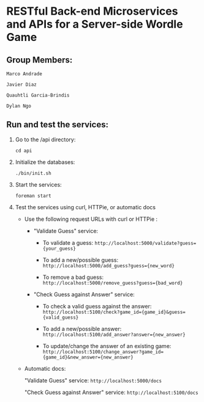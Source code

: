 # RESTful Back-end Microservices and APIs for a Server-side Wordle Game

## Group Members:

    Marco Andrade

    Javier Diaz

    Quauhtli Garcia-Brindis

    Dylan Ngo

## Run and test the services:

1. Go to the /api directory:

    ```
    cd api
    ```

2. Initialize the databases:

    ```
    ./bin/init.sh
    ```

3. Start the services:

    ```
    foreman start
    ```

4. Test the services using curl, HTTPie, or automatic docs
    
    * Use the following request URLs with curl or HTTPie :

        - "Validate Guess" service: 
            
            * To validate a guess: `http://localhost:5000/validate?guess={your_guess}`

            * To add a new/possible guess: `http://localhost:5000/add_guess?guess={new_word}`

            * To remove a bad guess: `http://localhost:5000/remove_guess?guess={bad_word}`
        

        - "Check Guess against Answer" service: 

            * To check a valid guess against the answer: `http://localhost:5100/check?game_id={game_id}&guess={valid_guess}`

            * To add a new/possible answer: `http://localhost:5100/add_answer?answer={new_answer}`
            
            * To update/change the answer of an existing game: `http://localhost:5100/change_answer?game_id={game_id}&new_answer={new_answer}`

    * Automatic docs:

        "Validate Guess" service: `http://localhost:5000/docs` 

        "Check Guess against Answer" service: `http://localhost:5100/docs`
